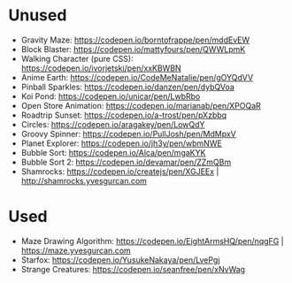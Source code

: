 # Unused

- Gravity Maze: https://codepen.io/borntofrappe/pen/mddEvEW
- Block Blaster: https://codepen.io/mattyfours/pen/QWWLpmK
- Walking Character (pure CSS): https://codepen.io/ivorjetski/pen/xxKBWBN
- Anime Earth: https://codepen.io/CodeMeNatalie/pen/gOYQdVV
- Pinball Sparkles: https://codepen.io/danzen/pen/dybQVoa
- Koi Pond: https://codepen.io/unicar/pen/LwbRbo
- Open Store Animation: https://codepen.io/marianab/pen/XPOQaR
- Roadtrip Sunset: https://codepen.io/a-trost/pen/pXzbbq
- Circles: https://codepen.io/aragakey/pen/LowQdY
- Groovy Spinner: https://codepen.io/PullJosh/pen/MdMpxV
- Planet Explorer: https://codepen.io/jh3y/pen/wbmNWE
- Bubble Sort: https://codepen.io/Alca/pen/mgaKYK
- Bubble Sort 2: https://codepen.io/devamar/pen/ZZmQBm
- Shamrocks: https://codepen.io/createjs/pen/XGJEEx | http://shamrocks.yvesgurcan.com

# Used

- Maze Drawing Algorithm: https://codepen.io/EightArmsHQ/pen/nqgFG | https://maze.yvesgurcan.com
- Starfox: https://codepen.io/YusukeNakaya/pen/LvePgj
- Strange Creatures: https://codepen.io/seanfree/pen/xNvWag
